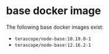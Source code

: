 # base docker image

The following base docker images exist:

- `terascope/node-base:10.19.0-1`
- `terascope/node-base:12.16.2-1`
